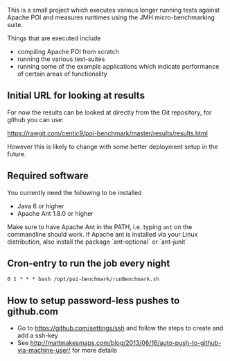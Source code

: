 This is a small project which executes various longer running
tests against Apache POI and measures runtimes using
the JMH micro-benchmarking suite.

Things that are executed include

* compiling Apache POI from scratch
* running the various test-suites
* running some of the example applications which
indicate performance of certain areas of functionality

## Initial URL for looking at results

For now the results can be looked at directly from the Git repository, for github you can use:

https://rawgit.com/centic9/poi-benchmark/master/results/results.html

However this is likely to change with some better deployment setup in the future.

## Required software

You currently need the following to be installed
* Java 6 or higher
* Apache Ant 1.8.0 or higher

Make sure to have Apache Ant in the PATH, i.e. typing `ant` on the commandline should work.
If Apache ant is installed via your Linux distribution, also install the package ´ant-optional´ or ´ant-junit´

## Cron-entry to run the job every night

    0 1 * * * bash /opt/poi-benchmark/runBenchmark.sh

## How to setup password-less pushes to github.com

* Go to https://github.com/settings/ssh and follow the steps to create and add a ssh-key
* See http://mattmakesmaps.com/blog/2013/06/16/auto-push-to-github-via-machine-user/ for more details

